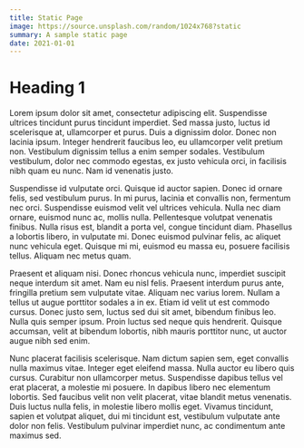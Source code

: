 ```yaml
---
title: Static Page
image: https://source.unsplash.com/random/1024x768?static
summary: A sample static page
date: 2021-01-01
---
```


# Heading 1

Lorem ipsum dolor sit amet, consectetur adipiscing elit. Suspendisse ultrices tincidunt purus tincidunt imperdiet. Sed massa justo, luctus id scelerisque at, ullamcorper et purus. Duis a dignissim dolor. Donec non lacinia ipsum. Integer hendrerit faucibus leo, eu ullamcorper velit pretium non. Vestibulum dignissim tellus a enim semper sodales. Vestibulum vestibulum, dolor nec commodo egestas, ex justo vehicula orci, in facilisis nibh quam eu nunc. Nam id venenatis justo.

Suspendisse id vulputate orci. Quisque id auctor sapien. Donec id ornare felis, sed vestibulum purus. In mi purus, lacinia et convallis non, fermentum nec orci. Suspendisse euismod velit vel ultrices vehicula. Nulla nec diam ornare, euismod nunc ac, mollis nulla. Pellentesque volutpat venenatis finibus. Nulla risus est, blandit a porta vel, congue tincidunt diam. Phasellus a lobortis libero, in vulputate mi. Donec euismod pulvinar felis, ac aliquet nunc vehicula eget. Quisque mi mi, euismod eu massa eu, posuere facilisis tellus. Aliquam nec metus quam.

Praesent et aliquam nisi. Donec rhoncus vehicula nunc, imperdiet suscipit neque interdum sit amet. Nam eu nisl felis. Praesent interdum purus ante, fringilla pretium sem vulputate vitae. Aliquam nec varius lorem. Nullam a tellus ut augue porttitor sodales a in ex. Etiam id velit ut est commodo cursus. Donec justo sem, luctus sed dui sit amet, bibendum finibus leo. Nulla quis semper ipsum. Proin luctus sed neque quis hendrerit. Quisque accumsan, velit at bibendum lobortis, nibh mauris porttitor nunc, ut auctor augue nibh sed enim.

Nunc placerat facilisis scelerisque. Nam dictum sapien sem, eget convallis nulla maximus vitae. Integer eget eleifend massa. Nulla auctor eu libero quis cursus. Curabitur non ullamcorper metus. Suspendisse dapibus tellus vel erat placerat, a molestie mi posuere. In dapibus libero nec elementum lobortis. Sed faucibus velit non velit placerat, vitae blandit metus venenatis. Duis luctus nulla felis, in molestie libero mollis eget. Vivamus tincidunt, sapien et volutpat aliquet, dui mi tincidunt est, vestibulum vulputate ante dolor non felis. Vestibulum pulvinar imperdiet nunc, ac condimentum ante maximus sed.
